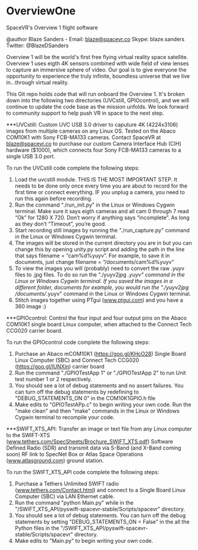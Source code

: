 # OverviewOne
SpaceVR's Overview 1 flight software

@author Blaze Sanders - Email: blaze@spacevr.co Skype: blaze.sanders Twitter: @BlazeDSanders

Overview 1 will be the world's first free flying virtual reality space satellite.  Overview 1 uses eigth 4K sensors combined with wide field of view lenses to capture an immersive sphere of video. Our goal is to give everyone the opportunity to experience the truly infinite, boundless universe that we live in...through virtual reality.

This Git repo holds code that will run onboard the Overview 1. It's broken down into the following two directories (UVCstill, GPIOcontrol), and we will continue to update the code base as the mission unfolds. We look forward to community support to help push VR in space to the next step.

***UVCstill: Custom UVC USB 3.0 driver to caputure 4K (4224x3106) images from multiple cameras on any Linux OS. Tested on the Abaco COM10K1 with Sony FCB-MA133 cameras. Contact SpaceVR at blaze@spacevr.co to purchase our custom Camera Interface Hub (CIH) hardware ($1000), which connects four Sony FCB-MA133 cameras to a single USB 3.0 port.

To run the UVCstill code complete the following steps:
1) Load the uvcstill module. THIS IS THE MOST IMPORTANT STEP. It needs to be done only once every time you are about to record for the first time or connect everything. IF you unplug a camera, you need to run this again before recording. 
2) Run the command "./run_init.py" in the Linux or Windows Cygwin terminal. Make sure it says eigth cameras and all cam 0 through 7 read “Ok” for 1280 X 720. Don’t worry if anything says “incomplete”. As long as they don’t “Timeout”, you’re good. 
3) Start recording  still images by running the "./run_capture.py" command in the Linux or Windows Cygwin terminal.
4) The images will be stored in the current directory you are in but you can change this by opening unity.py script and adding the path in the line that says filename = “cam%d%yuyv”. For example, to save it in documents, just change filename = “/documents/cam%d%yuyv”
5) To view the images you will (probably) need to convert the raw .yuyv files to .jpg files. To do so run the "./yuyv2jpg *.yuyv" command in the Linux or Windows Cygwin terminal. If you saved the images in a different folder, documents for example, you would run the "./yuyv2jpg  /documents/*.yuyv" command in the Linux or Windows Cygwin terminal.
6) Stitch images together using PTgui (www.ptgui.com) and you have a 360 image :)


***GPIOcontrol: Control the four input and four output pins on the Abaco COM10K1 single board Linux computer, when attached to the Connect Tech CCG020 carrier board.

To run the GPIOcontrol code complete the following steps:
1) Purchase an Abaco mCOM10K1 (https://goo.gl/KHcO28) Single Board Linux Computer (SBC) and Connect Tech CCG020 (https://goo.gl/IUNXin) carrier board
2) Run the command "./GPIOTestApp 1" or "./GPIOTestApp 2" to run Unit test number 1 or 2 respectively.
3) You should see a lot of debug statements and no assert failures. You can turn off the debug statements by redefining to "DEBUG_STATEMENTS_ON 0" in the COM10K1GPIO.h file
4) Make edits to "GPIOTestAPp.c" to begin writing your own code. Run the "make clean" and then "make" commands in the Linux or Windows Cygwin terminal to recompile your code.


***SWIFT_XTS_API: Transfer an image or text file from any Linux computer to the SWIFT-XTS (www.tethers.com/SpecSheets/Brochure_SWIFT_XTS.pdf) Software Defined Radio (SDR) and transmit data via S-Band (and X-Band coming soon) RF link to SpecNet Box or Atlas Space Operations (www.atlasground.com) ground station.

To run the SWIFT_XTS_API code complete the following steps:
1) Purchase a Tethers Unlimited SWIFT radio (www.tethers.com/Contact.html) and connect to a Single Board Linux Computer (SBC) via LAN Ethernet cable.
2) Run the command "python Main.py" while in the "/SWIFT_XTS_API/pyswift-spacevr-stable/Scripts/spacevr" directory.
3) You should see a lot of debug statements. You can turn off the debug statements by setting "DEBUG_STATEMENTS_ON = False" in the all the Python files in the "/SWIFT_XTS_API/pyswift-spacevr-stable/Scripts/spacevr" directory.
4) Make edits to "Main.py" to begin writing your own code. 
